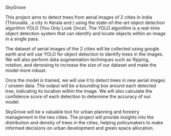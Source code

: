 SkyGrove

This project aims to detect trees from aerial images of 2 cities in India (Thiruvalla , a city in Kerala and ) using the state-of-the-art object detection algorithm YOLO (You Only Look Once). The YOLO algorithm is a real-time object detection system that can identify and locate objects within an image in a single pass.

The dataset of aerial images of the 2 cities will be collected using google earth and will use YOLO for object detection to identify trees in the images. We will also perform data augmentation techniques such as flipping, rotation, and denoising to increase the size of our dataset and make the model more robust.

Once the model is trained, we will use it to detect trees in new aerial images / unseen data. The output will be a bounding box around each detected tree, indicating its location within the image. We will also calculate the confidence score of each detection to determine the accuracy of our model.

SkyGrove will be a valuable tool for urban planning and forestry management in the two cities. The project will provide insights into the distribution and density of trees in the cities, helping policymakers to make informed decisions on urban development and green space allocation.
